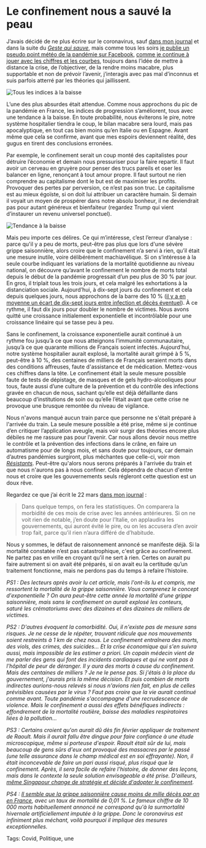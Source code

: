 # Le confinement nous a sauvé la peau

J’avais décidé de ne plus écrire sur le coronavirus, sauf [dans mon journal](https://tcrouzet.com/2020/04/01/carnet-de-route-mars-2020/) et dans la suite du [*Geste qui sauve*](https://tcrouzet.com/le-geste-qui-sauve/), mais comme tous les soirs [je publie un pseudo point météo de la pandémie sur Facebook](https://www.facebook.com/ThierryCrouzetAuteur/), [comme je continue à jouer avec les chiffres et les courbes](https://tcrouzet.com/2020/03/26/covid-19-ne-faites-pas-dire-aux-chiffres-ce-quils-ne-disent-pas/), toujours dans l’idée de mettre à distance la crise, de l’objectiver, de la rendre moins macabre, plus supportable et non de prévoir l’avenir, j’interagis avec pas mal d’inconnus et suis parfois atterré par les théories qui jaillissent.<span id="more-53818"></span>

![Tous les indices à la baisse](https://tcrouzet.com/images_tc/2020/04/confi2.png)

L’une des plus absurdes était attendue. Comme nous approchons du pic de la pandémie en France, les indices de progression s’améliorent, tous avec une tendance à la baisse. En toute probabilité, nous éviterons le pire, notre système hospitalier tiendra le coup, le bilan macabre sera lourd, mais pas apocalyptique, en tout cas bien moins qu’en Italie ou en Espagne. Avant même que cela se confirme, avant que mes espoirs deviennent réalité, des gugus en tirent des conclusions erronées.

Par exemple, le confinement serait un coup monté des capitalistes pour détruire l’économie et demain nous pressuriser pour la faire repartir. Il faut avoir un cerveau en gruyère pour penser des trucs pareils et oser les balancer en ligne, renonçant à tout amour propre. Il faut surtout ne rien comprendre au capitalisme dont le but est de maximiser les profits. Provoquer des pertes par perversion, ce n’est pas son truc. Le capitalisme est au mieux égoïste, si on doit lui attribuer un caractère humain. Si demain il voyait un moyen de prospérer dans notre absolu bonheur, il ne deviendrait pas pour autant généreux et bienfaiteur (regardez Trump qui vient d’instaurer un revenu universel ponctuel).

![Tendance à la baisse](https://tcrouzet.com/images_tc/2020/04/confi1.png)

Mais peu importe ces délires. Ce qui m’intéresse, c’est l’erreur d’analyse : parce qu'il y a peu de morts, peut-être pas plus que lors d'une sévère grippe saisonnière, alors croire que le confinement n’a servi à rien, qu’il était une mesure inutile, voire délibérément machiavélique. Si on s’intéresse à la seule courbe indiquant les variations de la mortalité quotidienne au niveau national, on découvre qu’avant le confinement le nombre de morts total depuis le début de la pandémie progressait d’un peu plus de 30 % par jour. En gros, il triplait tous les trois jours, et cela malgré les exhortations à la distanciation sociale. Aujourd’hui, à dix-sept jours du confinement et cela depuis quelques jours, nous approchons de la barre des 10 % ([il y a en moyenne un écart de dix-sept jours entre infection et décès éventuel](https://tcrouzet.com/2020/03/15/des-chiffres-expliquent-le-coronavirus-et-decredibilisent-les-elections/)). À ce rythme, il faut dix jours pour doubler le nombre de victimes. Nous avons quitté une croissance initialement exponentielle et incontrôlable pour une croissance linéaire qui se tasse peu à peu.

Sans le confinement, la croissance exponentielle aurait continué à un rythme fou jusqu’à ce que nous atteignons l’immunité communautaire, jusqu’à ce que quarante millions de Français soient infectés. Aujourd’hui, notre système hospitalier aurait explosé, la mortalité aurait grimpé à 5 %, peut-être à 10 %, des centaines de milliers de Français seraient morts dans des conditions affreuses, faute d'assistance et de médication. Mettez-vous ces chiffres dans la tête. Le confinement était la seule mesure possible faute de tests de dépistage, de masques et de gels hydro-alcooliques pour tous, faute aussi d’une culture de la prévention et du contrôle des infections gravée en chacun de nous, sachant qu’elle est déjà défaillante dans beaucoup d’institutions de soin ou qu’elle l’était avant que cette crise ne provoque une brusque remontée du niveau de vigilance.

Nous n'avons manqué aucun train parce que personne ne s'était préparé à l'arrivée du train. La seule mesure possible a été prise, même si je continue d’en critiquer l’application aveugle, mais voir surgir des théories encore plus débiles ne me rassure pas pour l’avenir. Car nous allons devoir nous mettre le contrôle et la prévention des infections dans le crâne, en faire un automatisme pour de longs mois, et sans doute pour toujours, car demain d’autres pandémies surgiront, plus méchantes que celle-ci, voir mon [*Résistants*](https://tcrouzet.com/resistants/). Peut-être qu'alors nous serons préparés à l'arrivée du train et que nous n'aurons pas à nous confiner. Cela dépendra de chacun d'entre nous et croire que les gouvernements seuls régleront cette question est un doux rêve.

Regardez ce que j’ai écrit le 22 mars [dans mon journal](https://tcrouzet.com/2020/04/01/carnet-de-route-mars-2020/) :

> Dans quelque temps, on fera les statistiques. On comparera la morbidité de ces mois de crise avec les années antérieures. Si on ne voit rien de notable, j’en doute pour l’Italie, on applaudira les gouvernements, qui auront évité le pire, ou on les accusera d’en avoir trop fait, parce qu’il rien n’aura différé de d’habitude.

Nous y sommes, le défaut de raisonnement annoncé se manifeste déjà. Si la mortalité constatée n’est pas catastrophique, c'est grâce au confinement. Ne partez pas en vrille en croyant qu’il ne sert à rien. Certes on aurait pu faire autrement si on avait été préparés, si on avait eu la certitude qu’un traitement fonctionne, mais ne perdons pas du temps à refaire l’histoire.

*PS1 : Des lecteurs après avoir lu cet article, mais l'ont-ils lu et compris, me ressortent la mortalité de la grippe saisonnière. Vous comprenez le concept d'exponentielle ? On aura peut-être cette année la mortalité d'une grippe saisonnière, mais sans le confinement on aurait explosé les conteurs, saturé les crématoriums avec des dizaines et des dizaines de milliers de victimes.*

*PS2 : D'autres évoquent la comorbidité. Oui, il n'existe pas de mesure sans risques. Je ne cesse de le répéter, trouvant ridicule que nos mouvements soient restreints à 1 km de chez nous. Le confinement entraînera des morts, des viols, des crimes, des suicides… Et la crise économique qui s'en suivra aussi, mais impossible de les estimer a priori. Un copain médecin vient de me parler des gens qui font des incidents cardiaques et qui ne vont pas à l'hôpital de peur de déranger. Il y aura des morts à cause du confinement. Mais des centaines de milliers ? Je ne le pense pas. Si j'étais à la place du gouvernement, j'aurais pris la même décision. Et puis combien de morts indirectes aurions-nous relevés si nous n'avions rien fait, en plus de celles prévisibles causées par le virus ? Faut pas croire que la vie aurait continué comme avant. Toute pandémie s'accompagne d'une recrudescence de violence. Mais le confinement a aussi des effets bénéfiques indirects : effondrement de la mortalité routière, baisse des maladies respiratoires liées à la pollution…*

*PS3 : Certains croient qu'on aurait dû dès fin février appliquer de traitement de Raoult. Mais il aurait fallu être dingue pour faire confiance à une étude microscopique, même si porteuse d'espoir. Raoult était sûr de lui, mais beaucoup de gens sûrs d'eux ont provoqué des massacres par le passé (une telle assurance dans le champ médical est en soi effrayante). Non, il était inconcevable de faire un pari aussi risqué, plus risqué que le confinement. Après, il sera facile de refaire l'histoire, de donner des leçons, mais dans le contexte la seule solution envisageable a été prise. D'ailleurs, [même Singapour change de stratégie et décide d'adopter le confinement](https://www.yourmoney.ch/yourmoney/story.html?id=20200403-1220&fbclid=IwAR16zccxhrhwh5AdSsNoyPaf-3aVtAZysoR7W1S0nUB0lEkt4_djj3vpTOs).*

*PS4 : [Il semble que la grippe saisonnière cause moins de mille décès par an en France](http://h16free.com/wp-content/uploads/2020/04/La-vraie-mortalit%C3%A9-de-la-grippe-saisonni%C3%A8re.pdf?fbclid=IwAR2PiFSShMAKg9W5ow1FY5W1_pNU371n1F2XkaRHWp08Ew-oFkf9J15L6KQ), avec un taux de mortalité de 0,01 %. Le fameux chiffre de 10 000 morts habituellement annoncé ne correspond qu'à la surmortalité hivernale artificiellement imputée à la grippe. Donc le coronavirus est infiniment plus méchant, voilà pourquoi il implique des mesures exceptionnelles.*

Tags: Covid, Politique, une